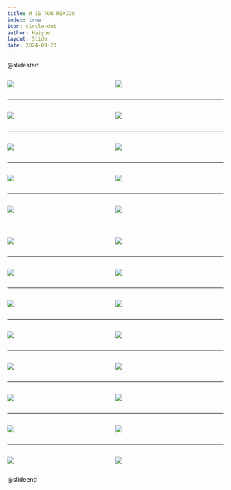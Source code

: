 ```yaml
---
title: M IS FOR MEXICO
index: true
icon: circle-dot
author: Haiyue
layout: Slide
date: 2024-09-23
---
```

 
@slidestart

<div style="display:flex">
<div style="flex:1">

![](/reading/english/Level-Z/M%20IS%20FOR%20MEXICO/001.webp)
</div>
<div style="flex:1">

![](/reading/english/Level-Z/M%20IS%20FOR%20MEXICO/002.webp)
</div>
</div>

---

<div style="display:flex">
<div style="flex:1">

![](/reading/english/Level-Z/M%20IS%20FOR%20MEXICO/003.webp)
</div>
<div style="flex:1">

![](/reading/english/Level-Z/M%20IS%20FOR%20MEXICO/004.webp)
</div>
</div>

---

<div style="display:flex">
<div style="flex:1">

![](/reading/english/Level-Z/M%20IS%20FOR%20MEXICO/005.webp)
</div>
<div style="flex:1">

![](/reading/english/Level-Z/M%20IS%20FOR%20MEXICO/006.webp)
</div>
</div>

---

<div style="display:flex">
<div style="flex:1">

![](/reading/english/Level-Z/M%20IS%20FOR%20MEXICO/007.webp)
</div>
<div style="flex:1">

![](/reading/english/Level-Z/M%20IS%20FOR%20MEXICO/008.webp)
</div>
</div>

---

<div style="display:flex">
<div style="flex:1">

![](/reading/english/Level-Z/M%20IS%20FOR%20MEXICO/009.webp)
</div>
<div style="flex:1">

![](/reading/english/Level-Z/M%20IS%20FOR%20MEXICO/010.webp)
</div>
</div>

---

<div style="display:flex">
<div style="flex:1">

![](/reading/english/Level-Z/M%20IS%20FOR%20MEXICO/011.webp)
</div>
<div style="flex:1">

![](/reading/english/Level-Z/M%20IS%20FOR%20MEXICO/012.webp)
</div>
</div>

---

<div style="display:flex">
<div style="flex:1">

![](/reading/english/Level-Z/M%20IS%20FOR%20MEXICO/013.webp)
</div>
<div style="flex:1">

![](/reading/english/Level-Z/M%20IS%20FOR%20MEXICO/014.webp)
</div>
</div>

---

<div style="display:flex">
<div style="flex:1">

![](/reading/english/Level-Z/M%20IS%20FOR%20MEXICO/015.webp)
</div>
<div style="flex:1">

![](/reading/english/Level-Z/M%20IS%20FOR%20MEXICO/016.webp)
</div>
</div>

---

<div style="display:flex">
<div style="flex:1">

![](/reading/english/Level-Z/M%20IS%20FOR%20MEXICO/017.webp)
</div>
<div style="flex:1">

![](/reading/english/Level-Z/M%20IS%20FOR%20MEXICO/018.webp)
</div>
</div>

---

<div style="display:flex">
<div style="flex:1">

![](/reading/english/Level-Z/M%20IS%20FOR%20MEXICO/019.webp)
</div>
<div style="flex:1">

![](/reading/english/Level-Z/M%20IS%20FOR%20MEXICO/020.webp)
</div>
</div>

---

<div style="display:flex">
<div style="flex:1">

![](/reading/english/Level-Z/M%20IS%20FOR%20MEXICO/021.webp)
</div>
<div style="flex:1">

![](/reading/english/Level-Z/M%20IS%20FOR%20MEXICO/022.webp)
</div>
</div>

---

<div style="display:flex">
<div style="flex:1">

![](/reading/english/Level-Z/M%20IS%20FOR%20MEXICO/023.webp)
</div>
<div style="flex:1">

![](/reading/english/Level-Z/M%20IS%20FOR%20MEXICO/024.webp)
</div>
</div>

---

<div style="display:flex">
<div style="flex:1">

![](/reading/english/Level-Z/M%20IS%20FOR%20MEXICO/025.webp)
</div>
<div style="flex:1">

![](/reading/english/Level-Z/M%20IS%20FOR%20MEXICO/026.webp)
</div>
</div>

@slideend